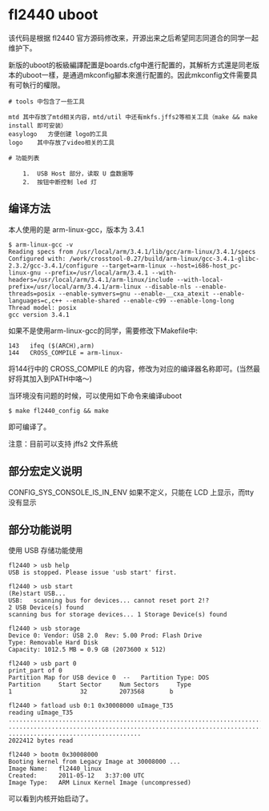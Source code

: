 fl2440 uboot
====

  该代码是根据 fl2440 官方源码修改来，开源出来之后希望同志同道合的同学一起维护下。
  
  新版的uboot的板級編譯配置是boards.cfg中進行配置的，其解析方式還是同老版本的uboot一樣，是通過mkconfig腳本來進行配置的。因此mkconfig文件需要具有可執行的權限。
  
    # tools 中包含了一些工具
  
	mtd	其中存放了mtd相关内容，mtd/util 中还有mkfs.jffs2等相关工具（make && make install 即可安装）
	easylogo   方便创建 logo的工具
	logo	其中存放了video相关的工具

    # 功能列表
    
        1.  USB Host 部分，读取 U 盘数据等
        2.  按钮中断控制 led 灯

 编译方法
------------------------------
  
  本人使用的是 arm-linux-gcc，版本为 3.4.1
  
    $ arm-linux-gcc -v
    Reading specs from /usr/local/arm/3.4.1/lib/gcc/arm-linux/3.4.1/specs
    Configured with: /work/crosstool-0.27/build/arm-linux/gcc-3.4.1-glibc-2.3.2/gcc-3.4.1/configure --target=arm-linux --host=i686-host_pc-linux-gnu --prefix=/usr/local/arm/3.4.1 --with-headers=/usr/local/arm/3.4.1/arm-linux/include --with-local-prefix=/usr/local/arm/3.4.1/arm-linux --disable-nls --enable-threads=posix --enable-symvers=gnu --enable-__cxa_atexit --enable-languages=c,c++ --enable-shared --enable-c99 --enable-long-long
    Thread model: posix
    gcc version 3.4.1

  如果不是使用arm-linux-gcc的同学，需要修改下Makefile中:
  
    143   ifeq ($(ARCH),arm)
    144   CROSS_COMPILE = arm-linux- 

将144行中的 CROSS_COMPILE 的内容，修改为对应的编译器名称即可。(当然最好将其加入到PATH中咯～)

  当环境没有问题的时候，可以使用如下命令来编译uboot
  
    $ make fl2440_config && make

  即可编译了。

注意：目前可以支持 jffs2 文件系统

部分宏定义说明
------------------------------

CONFIG_SYS_CONSOLE_IS_IN_ENV       如果不定义，只能在 LCD 上显示，而tty没有显示

部分功能说明
------------------------------

使用 USB 存储功能使用

    fl2440 > usb help
    USB is stopped. Please issue 'usb start' first.

    fl2440 > usb start
    (Re)start USB...
    USB:   scanning bus for devices... cannot reset port 2!?
    2 USB Device(s) found
    scanning bus for storage devices... 1 Storage Device(s) found

    fl2440 > usb storage
    Device 0: Vendor: USB 2.0  Rev: 5.00 Prod: Flash Drive
    Type: Removable Hard Disk
    Capacity: 1012.5 MB = 0.9 GB (2073600 x 512)

    fl2440 > usb part 0
    print_part of 0
    Partition Map for USB device 0  --   Partition Type: DOS
    Partition     Start Sector     Num Sectors     Type
    1                   32         2073568       b

    fl2440 > fatload usb 0:1 0x30008000 uImage_T35
    reading uImage_T35
    ................................................................................
    ................................................................................
    .....................................
    2022412 bytes read

    fl2440 > bootm 0x30008000
    Booting kernel from Legacy Image at 30008000 ...
    Image Name:   fl2440_linux
    Created:      2011-05-12   3:37:00 UTC
    Image Type:   ARM Linux Kernel Image (uncompressed)

可以看到内核开始启动了。
